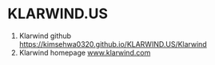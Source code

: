 # KLARWIND.US

1. Klarwind github https://kimsehwa0320.github.io/KLARWIND.US/Klarwind
2. Klarwind homepage www.klarwind.com
